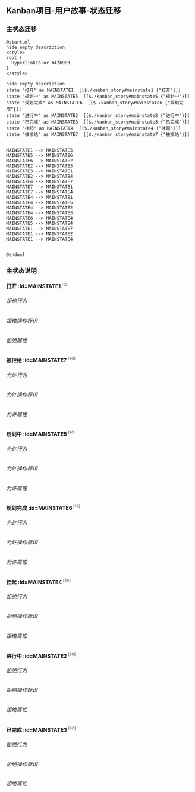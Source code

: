 ## Kanban项目-用户故事-状态迁移 <!-- {docsify-ignore-all} -->

   

### 主状态迁移

```plantuml
@startuml
hide empty description
<style>
root {
  HyperlinkColor #42b983
}
</style>

hide empty description
state "打开" as MAINSTATE1  [[$./kanban_story#mainstate1 {"打开"}]]
state "规划中" as MAINSTATE5  [[$./kanban_story#mainstate5 {"规划中"}]]
state "规划完成" as MAINSTATE6  [[$./kanban_story#mainstate6 {"规划完成"}]]
state "进行中" as MAINSTATE2  [[$./kanban_story#mainstate2 {"进行中"}]]
state "已完成" as MAINSTATE3  [[$./kanban_story#mainstate3 {"已完成"}]]
state "挂起" as MAINSTATE4  [[$./kanban_story#mainstate4 {"挂起"}]]
state "被拒绝" as MAINSTATE7  [[$./kanban_story#mainstate7 {"被拒绝"}]]


MAINSTATE1 --> MAINSTATE5
MAINSTATE5 --> MAINSTATE6
MAINSTATE6 --> MAINSTATE2
MAINSTATE2 --> MAINSTATE3
MAINSTATE3 --> MAINSTATE1
MAINSTATE2 --> MAINSTATE4
MAINSTATE4 --> MAINSTATE7
MAINSTATE7 --> MAINSTATE1
MAINSTATE7 --> MAINSTATE4
MAINSTATE4 --> MAINSTATE1
MAINSTATE4 --> MAINSTATE5
MAINSTATE4 --> MAINSTATE2
MAINSTATE4 --> MAINSTATE3
MAINSTATE6 --> MAINSTATE4
MAINSTATE5 --> MAINSTATE4
MAINSTATE1 --> MAINSTATE7
MAINSTATE1 --> MAINSTATE2
MAINSTATE1 --> MAINSTATE4


@enduml
```

### 主状态说明

#### 打开 :id=MAINSTATE1<sup class="footnote-symbol"> <font color=gray size=1>[10]</font></sup>

###### 拒绝行为


###### 拒绝操作标识

###### 拒绝属性


#### 被拒绝 :id=MAINSTATE7<sup class="footnote-symbol"> <font color=gray size=1>[60]</font></sup>

###### 允许行为


###### 允许操作标识

###### 允许属性


#### 规划中 :id=MAINSTATE5<sup class="footnote-symbol"> <font color=gray size=1>[14]</font></sup>

###### 允许行为


###### 允许操作标识

###### 允许属性


#### 规划完成 :id=MAINSTATE6<sup class="footnote-symbol"> <font color=gray size=1>[16]</font></sup>

###### 允许行为


###### 允许操作标识

###### 允许属性


#### 挂起 :id=MAINSTATE4<sup class="footnote-symbol"> <font color=gray size=1>[50]</font></sup>

###### 拒绝行为


###### 拒绝操作标识

###### 拒绝属性


#### 进行中 :id=MAINSTATE2<sup class="footnote-symbol"> <font color=gray size=1>[20]</font></sup>

###### 拒绝行为


###### 拒绝操作标识

###### 拒绝属性


#### 已完成 :id=MAINSTATE3<sup class="footnote-symbol"> <font color=gray size=1>[40]</font></sup>

###### 拒绝行为


###### 拒绝操作标识

###### 拒绝属性

